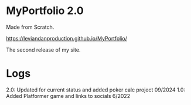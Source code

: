 # MyPortfolio 2.0
Made from Scratch.

https://leviandanproduction.github.io/MyPortfolio/

The second release of my site.
# Logs
2.0: Updated for current status and added poker calc project 09/2024
1.0: Added Platformer game and links to socials 6/2022
